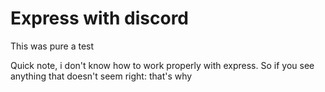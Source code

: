 # Express with discord
This was pure a test

Quick note, i don't know how to work properly with express. So if you see anything that doesn't seem right: that's why
